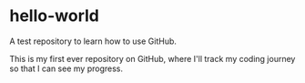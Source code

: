 # hello-world
A test repository to learn how to use GitHub.

This is my first ever repository on GitHub, where I'll track my coding journey so that I can see my progress.
